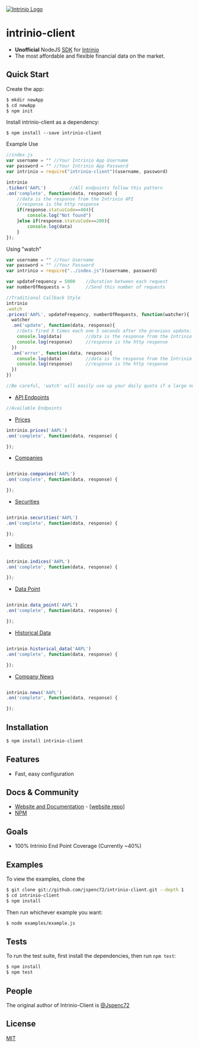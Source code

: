 [![Intrinio Logo](https://s3.amazonaws.com/intrinio-production/images/Intrinio+Logo/IntrinioLogo-Green-optimized.png)](http://www.intrinio.com)

# intrinio-client
- **Unofficial** NodeJS [SDK](http://community.intrinio.com/docs/api/#SDKs) for [Intrinio](http://www.intrinio.com)
- The most affordable and flexible financial data on the market.

## Quick Start

  Create the app:

```bash
$ mkdir newApp
$ cd newApp
$ npm init 
```

  Install intrinio-client as a dependency:

```
$ npm install --save intrinio-client
```

  Example Use

```js
//index.js
var username = "" //Your Intrinio App Username
var password = "" //Your Intrinio App Password
var intrinio = require("intrinio-client")(username, password)

intrinio
.ticker('AAPL')			//All endpoints follow this pattern
.on('complete', function(data, response) {
	//data is the response from the Intrinio API
	//response is the http response
	if(response.statusCode==404){
		console.log("Not found")
	}else if(response.statusCode==200){
		console.log(data)
	}
});

```
  Using "watch"

```js
var username = "" //Your Username
var password = "" //Your Password
var intrinio = require("../index.js")(username, password)

var updateFrequency = 5000    //Duration between each request
var numberOfRequests = 5      //Send this number of requests 

//Traditional Callback Style 
intrinio
.watch
.prices('AAPL', updateFrequency, numberOfRequests, function(watcher){
  watcher
  .on('update', function(data, response){
    //Gets fired 5 times each one 5 seconds after the previous update.
    console.log(data)         //data is the response from the Intrinio API  
    console.log(response)     //response is the http response
  })
  .on('error', function(data, response){
    console.log(data)         //data is the response from the Intrinio API  
    console.log(response)     //response is the http response
  })  
})

//Be careful, 'watch' will easily use up your daily quota if a large number of requests are sent.

```

* [API Endpoints](http://community.intrinio.com/docs/api/)

```js
//Available Endpoints
```
* [Prices](http://community.intrinio.com/docs/api/#Prices)

```js
intrinio.prices('AAPL')
.on('complete', function(data, response) {

});
```

* [Companies](http://community.intrinio.com/docs/api/#Companies)

```js

intrinio.companies('AAPL')
.on('complete', function(data, response) {

});

```

* [Securities](http://community.intrinio.com/docs/api/#Securities)

```js

intrinio.securities('AAPL')
.on('complete', function(data, response) {

});

```

* [Indices](http://community.intrinio.com/docs/api/#Indices)

```js

intrinio.indices('AAPL')
.on('complete', function(data, response) {

});

```

* [Data Point](http://community.intrinio.com/docs/api/#Data_Point)

```js

intrinio.data_point('AAPL')
.on('complete', function(data, response) {

});

```

* [Historical Data](http://community.intrinio.com/docs/api/#Historical_Data)

```js

intrinio.historical_data('AAPL')
.on('complete', function(data, response) {

});

```
* [Company News](http://community.intrinio.com/docs/api/#Company_News)

```js

intrinio.news('AAPL')
.on('complete', function(data, response) {

});
```

## Installation

```bash
$ npm install intrinio-client
```

## Features

  * Fast, easy configuration


## Docs & Community

  * [Website and Documentation](https://www.intrinio.com) - [[website repo](https://github.com/jspenc72/intrinio-client)]
  * [NPM](https://www.npmjs.com/package/intrinio-client)

## Goals
  * 100% Intrinio End Point Coverage (Currently ~40%)

## Examples

  To view the examples, clone the 

```bash
$ git clone git://github.com/jspenc72/intrinio-client.git --depth 1
$ cd intrinio-client
$ npm install
```

  Then run whichever example you want:

```bash
$ node examples/example.js
```

## Tests

  To run the test suite, first install the dependencies, then run `npm test`:

```bash
$ npm install
$ npm test
```

## People

The original author of Intrinio-Client is [@Jspenc72](https://github.com/jspenc72)
## License

  [MIT](LICENSE)
